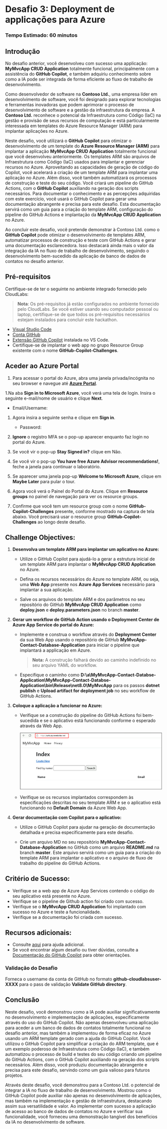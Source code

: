 # Desafio 3: Deployment de applicações para Azure

### Tempo Estimado: 60 minutos

## Introdução

No desafio anterior, você desenvolveu com sucesso uma applicação: **MyMvcApp CRUD Application** totalmente funcional, principalmente com a assistência do **GitHub Copilot**, e também adquiriu conhecimento sobre como a IA pode ser integrada de forma eficiente ao fluxo de trabalho de desenvolvimento.

Como desenvolvedor de software na **Contoso Ltd.**, uma empresa líder em desenvolvimento de software, você foi designado para explorar tecnologias e ferramentas inovadoras que podem aprimorar o processo de desenvolvimento de software e a gestão da infraestrutura da empresa. A **Contoso Ltd.** reconhece o potencial da Infraestrutura como Código (IaC) na gestão e provisão de seus recursos de computação e está particularmente interessada em templates do Azure Resource Manager (ARM) para implantar aplicações no Azure.

Neste desafio, você utilizará o **GitHub Copilot** para otimizar o desenvolvimento de um template do **Azure Resource Manager (ARM)** para implantar a aplicação **MyMvcApp CRUD Application** totalmente funcional que você desenvolveu anteriormente. Os templates ARM são arquivos de Infraestrutura como Código (IaC) usados para implantar e gerenciar recursos no Azure. Aproveitando as capacidades de geração de código do Copilot, você acelerará a criação de um template ARM para implantar uma aplicação no Azure. Além disso, você também automatizará os processos de construção e teste do seu código. Você criará um pipeline do GitHub Actions, com o **GitHub Copilot** auxiliando na geração dos scripts necessários. Para documentar o conhecimento e as percepções adquiridas com este exercício, você usará o GitHub Copilot para gerar uma documentação abrangente e precisa para este desafio. Esta documentação servirá como um guia para a criação do template ARM, configuração do pipeline do GitHub Actions e implantação da **MyMvcApp CRUD Application** no Azure.

Ao concluir este desafio, você pretende demonstrar à Contoso Ltd. como o **GitHub Copilot** pode otimizar o desenvolvimento de templates ARM, automatizar processos de construção e teste com GitHub Actions e gerar uma documentação esclarecedora. Isso destacará ainda mais o valor da integração da IA no fluxo de trabalho de desenvolvimento, seguindo o desenvolvimento bem-sucedido da aplicação de banco de dados de contatos no desafio anterior.



## Pré-requisitos

Certifique-se de ter o seguinte no ambiente integrado fornecido pelo CloudLabs:

> **Nota**: Os pré-requisitos já estão configurados no ambiente fornecido pelo CloudLabs. Se você estiver usando seu computador pessoal ou laptop, certifique-se de que todos os pré-requisitos necessários estejam instalados para concluir este hackathon.

- [Visual Studio Code](https://code.visualstudio.com/)
- [Conta GitHub](https://github.com/)
- [Extensão GitHub Copilot](https://marketplace.visualstudio.com/items?itemName=GitHub.copilot) instalada no VS Code.
- Certifique-se de implantar o web app no grupo Resource Group existente com o nome **GitHub-Copilot-Challenges**.

## Aceder ao Azure Portal

1. Para acessar o portal do Azure, abra uma janela privada/incógnita no seu browser e navegue até **[Azure Portal](https://portal.azure.com)**.

1.Na aba **Sign in to Microsoft Azure**, você verá uma tela de login. Insira o seguinte e-mail/nome de usuário e clique **Next**. 
   * Email/Username: <inject key="AzureAdUserEmail"></inject>
        
1. Agora insira a seguinte senha e clique em **Sign in**.
   * Password: <inject key="AzureAdUserPassword"></inject>

1. **Ignore** o registro MFA se o pop-up aparecer enquanto faz login no portal do Azure.

1. Se você vir o pop-up **Stay Signed in?** clique em Não.

1. Se você vir o pop-up **You have free Azure Advisor recommendations!**, feche a janela para continuar o laboratório.

1. Se aparecer uma janela pop-up **Welcome to Microsoft Azure**, clique em **Maybe Later** para pular o tour.
   
1. Agora você verá o Painel do Portal do Azure. Clique em **Resource groups** no painel de navegação para ver os resource groups.
  
1. Confirme que você tem um resource group com o nome **GitHub-Copilot-Challenges** presente, conforme mostrado na captura de tela abaixo. Você precisará usar o resource group **GitHub-Copilot-Challenges** ao longo deste desafio.

## Challenge Objectives:

1. **Desenvolva um template ARM para implantar um aplicativo no Azure:**
   
   - Utilize o GitHub Copilot para ajudá-lo a gerar a estrutura inicial de um template ARM para implantar o **MyMvcApp CRUD Application** no Azure.
     
   - Defina os recursos necessários do Azure no template ARM, ou seja, uma **Web App** presente nos **Azure App Services** necessário para implantar a sua aplicação.
     
   - Salve os arquivos do template ARM e dos parâmetros no seu repositório do GitHub **MyMvcApp CRUD Application** como **deploy.json** e **deploy.parameters.json** no branch **master**.

   <validation step="93dbb711-57a3-462c-8ffe-699f1208865e" />

3. **Gerar um workflow de GitHub Action usando o Deployment Center de Azure App Service do portal do Azure:**
   
   - Implemente e construa o workflow através do **Deployment Center** da sua Web App usando o repositório de GitHub **MyMvcApp-Contact-Database-Application** para iniciar o pipeline que implantará a applicação em Azure.
     >**Nota:** A construção falhará devido ao caminho indefinido no seu arquivo YAML do workflow.
  
   - Especifique o caminho como **D:\a\MyMvcApp-Contact-Databse-Application\MyMvcApp-Contact-Databse-Application\bin\Release\net8.0\MyMvcApp** para os passos **dotnet publish** e **Upload artifact for deployment job** no seu workflow de GitHub Actions.

   <validation step="019351e9-84ff-4623-a26c-66afe706bf66" />

5. **Coloque a aplicação a funcionar no Azure:**
   
   - Verifique se a construção do pipeline do GitHub Actions foi bem-sucedida e se o aplicativo está funcionando conforme o esperado através da Web App.
  
     ![](../../media/challenge3-web-app-001.png)
     
   - Verifique se os recursos implantados correspondem às especificações descritas no seu template ARM e se o aplicativo está funcionando no **Default Domain** da Azure Web App.
  
7. **Gerar documentação com Copilot para o aplicativo:**
   
   - Utilize o GitHub Copilot para ajudar na geração de documentação detalhada e precisa especificamente para este desafio.
     
   - Crie um arquivo MD no seu repositório **MyMvcApp-Contact-Database-Application** no GitHub como um arquivo **README.md** na branch **master**. Este arquivo servirá como um guia para a criação do template ARM para implantar o aplicativo e o arquivo de fluxo de trabalho do pipeline do GitHub Actions.
     
## Critério de Sucesso:

- Verifique se a web app de Azure App Services contendo o código do seu aplicativo está presente no Azure.
- Verifique se o pipeline de Github action foi criado com sucesso.
- Verifique se o **MyMvcApp CRUD Application** foi implantado com sucesso no Azure e teste a funcionalidade.
- Verifique se a documentação foi criada com sucesso.

## Recursos adicionais:

- Consulte [aqui](https://learn.microsoft.com/en-us/azure/developer/github/deploy-to-azure) para ajuda adicional.
- Se você encontrar algum desafio ou tiver dúvidas, consulte a [Documentação do GitHub Copilot](https://github.com/github/copilot-docs) para obter orientações.

### Validação do Desafio
 
Forneca o username da conta de GitHub no formato **github-cloudlabsuser-XXXX** para o pass de validação **Validate GitHub directory**.


## Conclusão

Neste desafio, você demonstrou como a IA pode auxiliar significativamente no desenvolvimento e implementação de aplicações, especificamente através do uso do GitHub Copilot. Não apenas desenvolveu uma aplicação para aceder a um banco de dados de contatos totalmente funcional no desafio anterior, mas também a implementou de forma eficaz no Azure usando um ARM template gerado com a ajuda do GitHub Copilot. Você utilizou o GitHub Copilot para simplificar a criação do ARM template, que é um exemplo poderoso de Infraestrutura como Código (IaC), e também automatizou o processo de build e testes do seu código criando um pipeline do GitHub Actions, com o GitHub Copilot auxiliando na geração dos scripts necessários. Além disso, você produziu documentação abrangente e precisa para este desafio, servindo como um guia valioso para futuros projetos.

Através deste desafio, você demonstrou para a Contoso Ltd. o potencial de integrar a IA no fluxo de trabalho de desenvolvimento. Mostrou como o GitHub Copilot pode auxiliar não apenas no desenvolvimento de aplicações, mas também na implementação e gestão de infraestrutura, destacando assim sua versatilidade e valor. Ao implementar com sucesso a aplicação de acesso ao banco de dados de contatos no Azure e verificar sua funcionalidade, você forneceu uma demonstração tangível dos benefícios da IA no desenvolvimento de software.
